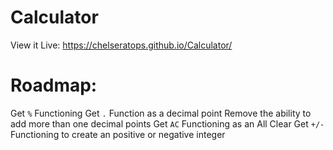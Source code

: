 # Calculator

View it Live: https://chelseratops.github.io/Calculator/

# Roadmap:
Get `%` Functioning
Get `.` Function as a decimal point
Remove the ability to add more than one decimal points
Get `AC` Functioning as an All Clear 
Get `+/-` Functioning to create an positive or negative integer 
